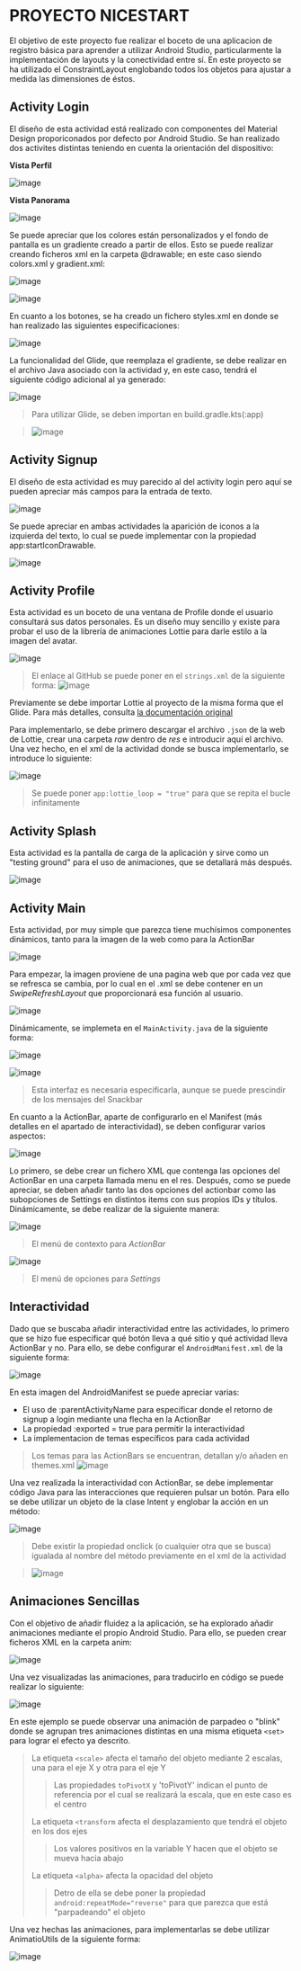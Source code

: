 PROYECTO NICESTART
==================
El objetivo de este proyecto fue realizar el boceto de una aplicacion de registro básica para aprender
a utilizar Android Studio, particularmente la implementación de layouts y la conectividad entre sí. En este proyecto se 
ha utilizado el ConstraintLayout englobando todos los objetos para ajustar a medida las dimensiones de éstos.

Activity Login
--------------
El diseño de esta actividad está realizado con componentes del Material Design proporiconados por defecto por
Android Studio. Se han realizado dos activites distintas teniendo en cuenta la orientación del dispositivo:

**Vista Perfil**

![image](https://github.com/user-attachments/assets/463fb2fb-6265-4dc5-9452-3aae3d595746)

**Vista Panorama**

![image](https://github.com/user-attachments/assets/fb6a7d9e-2738-4934-9cdb-6bf53276470d)

Se puede apreciar que los colores están personalizados y el fondo de pantalla es un gradiente creado a partir de 
ellos. Esto se puede realizar creando ficheros xml en la carpeta @drawable; en este caso siendo colors.xml y gradient.xml:

![image](https://github.com/user-attachments/assets/1e6137dc-d024-47e0-a31e-243700c24324)

![image](https://github.com/user-attachments/assets/a4ccd8fb-fed3-44c4-a871-85793b8804d8)

En cuanto a los botones, se ha creado un fichero styles.xml en donde se han realizado las siguientes especificaciones:

![image](https://github.com/user-attachments/assets/dc97ec8e-1d28-467d-bfae-f47467ae3cf2)

La funcionalidad del Glide, que reemplaza el gradiente, se debe realizar en el archivo Java asociado con la actividad y,
en este caso, tendrá el siguiente código adicional al ya generado:

![image](https://github.com/user-attachments/assets/749d4f7c-a3f8-4a66-ba51-374166c15e66)

> Para utilizar Glide, se deben importan en build.gradle.kts(:app)

> ![image](https://github.com/user-attachments/assets/9aedce3d-8115-48ee-bd25-9e304dafba59)

Activity Signup
---------------
El diseño de esta actividad es muy parecido al del activity login pero aquí se pueden apreciar más campos para la
entrada de texto.

![image](https://github.com/user-attachments/assets/2f745b02-ea77-425d-9671-ec005648d774)

Se puede apreciar en ambas actividades la aparición de iconos a la izquierda del texto, lo cual se puede implementar
con la propiedad app:startIconDrawable.

![image](https://github.com/user-attachments/assets/efeafa3a-c69d-48ab-bfe8-8b1bcb5ec1ef)


Activity Profile
----------------
Esta actividad es un boceto de una ventana de Profile donde el usuario consultará sus datos personales.
Es un diseño muy sencillo y existe para probar el uso de la librería de animaciones Lottie para darle estilo a la imagen del avatar.

![image](https://github.com/user-attachments/assets/0855a88d-fb70-49c0-8df9-383c8a2361b6)

> El enlace al GitHub se puede poner en el `strings.xml` de la siguiente forma:
> ![image](https://github.com/user-attachments/assets/e6fe1714-ef00-44f8-8d0f-ecfb33d30960)


Previamente se debe importar Lottie al proyecto de la misma forma que el Glide. Para más detalles, consulta [la documentación original][1]

[1]: https://airbnb.io/lottie/#/android "doc"

Para implementarlo, se debe primero descargar el archivo `.json` de la web de Lottie, crear una carpeta *raw* dentro de *res* e introducir aquí el archivo.
Una vez hecho, en el xml de la actividad donde se busca implementarlo, se introduce lo siguiente:

![image](https://github.com/user-attachments/assets/265f7a94-d225-4fdf-b0f1-e9aaf7e4b322)

>Se puede poner `app:lottie_loop = "true"` para que se repita el bucle infinitamente

Activity Splash
---------------
Esta actividad es la pantalla de carga de la aplicación y sirve como un "testing ground" para el uso de animaciones, que se detallará más después.

![image](https://github.com/user-attachments/assets/71bea20d-6f31-452b-af16-b4148fd8390f)


Activity Main
-------------
Esta actividad, por muy simple que parezca tiene muchísimos componentes dinámicos, tanto para la imagen de la web como para la ActionBar

![image](https://github.com/user-attachments/assets/cbf94cb0-abfb-4049-a1ce-f0a69c282f12)

Para empezar, la imagen proviene de una pagina web que por cada vez que se refresca se cambia, por lo cual en el .xml se debe contener
en un *SwipeRefreshLayout* que proporcionará esa función al usuario.

![image](https://github.com/user-attachments/assets/9a272844-61d3-4d54-9f38-464827a4c513)

Dinámicamente, se implemeta en el `MainActivity.java` de la siguiente forma:

![image](https://github.com/user-attachments/assets/e872185c-6637-42d2-bf34-796040f3dfcb)

![image](https://github.com/user-attachments/assets/4dfb4581-b92f-4d87-85d2-981958d4130f)

>Esta interfaz es necesaria especificarla, aunque se puede prescindir de los mensajes del Snackbar

En cuanto a la ActionBar, aparte de configurarlo en el Manifest (más detalles en el apartado de interactividad), se deben configurar varios aspectos:

![image](https://github.com/user-attachments/assets/131154a9-e38f-49f9-b08d-0cba37959a44)

Lo primero, se debe crear un fichero XML que contenga las opciones del ActionBar en una carpeta llamada menu en el res. Después, como se puede apreciar, se deben
añadir tanto las dos opciones del actionbar como las subopciones de Settings en distintos items con sus propios IDs y títulos. Dinámicamente, se debe realizar de 
la siguiente manera:

![image](https://github.com/user-attachments/assets/8d26511d-736b-4deb-9e9a-19c9c226619a)
> El menú de contexto para *ActionBar*

![image](https://github.com/user-attachments/assets/228256bc-920d-4cb0-9e77-a584010369c0)
> El menú de opciones para *Settings* 


Interactividad
--------------
Dado que se buscaba añadir interactividad entre las actividades, lo primero que se hizo fue especificar qué botón lleva a qué sitio y
qué actividad lleva ActionBar y no. Para ello, se debe configurar el `AndroidManifest.xml` de la siguiente forma:

![image](https://github.com/user-attachments/assets/eb309bfa-b0cc-49c6-9d87-4dd6a72d0bf1)

En esta imagen del AndroidManifest se puede apreciar varias:
* El uso de :parentActivityName para especificar donde el retorno de signup a login mediante una flecha en la ActionBar
* La propiedad :exported = true para permitir la interactividad
* La implementacion de temas específicos para cada actividad

> Los temas para las ActionBars se encuentran, detallan y/o añaden en themes.xml
> ![image](https://github.com/user-attachments/assets/566b89ab-8e72-446b-8306-1fdbadc17c1a)

Una vez realizada la interactividad con ActionBar, se debe implementar código Java para las interacciones que requieren pulsar un botón.
Para ello se debe utilizar un objeto de la clase Intent y englobar la acción en un método:

![image](https://github.com/user-attachments/assets/95f3fbff-2fa9-4cfd-8b60-613e77d27f0b)

> Debe existir la propiedad onclick (o cualquier otra que se busca) igualada al nombre del método previamente en el xml de la actividad

>![image](https://github.com/user-attachments/assets/df919b9c-c999-4393-8428-764b08ec9150)


Animaciones Sencillas 
---------------------
Con el objetivo de añadir fluidez a la aplicación, se ha explorado añadir animaciones mediante el propio Android Studio. Para ello,
se pueden crear ficheros XML en la carpeta anim:

![image](https://github.com/user-attachments/assets/2503c727-09c7-4789-aace-5c2a3d0e6dec)

Una vez visualizadas las animaciones, para traducirlo en código se puede realizar lo siguiente:

![image](https://github.com/user-attachments/assets/fc79cffe-5cbb-4a9f-a8b1-505ee76c87ca)

En este ejemplo se puede observar una animación de parpadeo o "blink" donde se agrupan tres animaciones distintas en una misma etiqueta 
`<set>` para lograr el efecto ya descrito.
> La etiqueta `<scale>` afecta el tamaño del objeto mediante 2 escalas, una para el eje X y otra para el eje Y
>
>> Las propiedades `toPivotX` y 'toPivotY' indican el punto de referencia por el cual se realizará la escala, que en este caso es el centro
>
> La etiqueta `<transform` afecta el desplazamiento que tendrá el objeto en los dos ejes
>
>> Los valores positivos en la variable Y hacen que el objeto se mueva hacia abajo
> 
> La etiqueta `<alpha>` afecta la opacidad del objeto
> 
>> Detro de ella se debe poner la propiedad `android:repeatMode="reverse"` para que parezca que está "parpadeando" el objeto

Una vez hechas las animaciones, para implementarlas se debe utilizar AnimatioUtils de la siguiente forma:

![image](https://github.com/user-attachments/assets/4b794402-8580-4e5e-9610-201e41f7b5ce)

